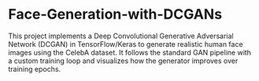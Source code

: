 # Face-Generation-with-DCGANs
This project implements a Deep Convolutional Generative Adversarial Network (DCGAN) in TensorFlow/Keras to generate realistic human face images using the CelebA dataset. It follows the standard GAN pipeline with a custom training loop and visualizes how the generator improves over training epochs.
